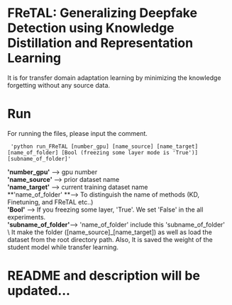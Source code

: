 # FReTAL: Generalizing Deepfake Detection using Knowledge Distillation and Representation Learning
 It is for transfer domain adaptation learning by minimizing the knowledge forgetting without any source data.

# Run
 For running the files, please input the comment.
```
 'python run_FReTAL [number_gpu] [name_source] [name_target] [name_of_folder] [Bool (freezing some layer mode is 'True')] [subname_of_folder]'
 ```
**'number_gpu'** --> gpu number\
**'name_source'** --> prior dataset name\
**'name_target'** --> current training dataset name\
**'name_of_folder' **--> To distinguish the name of methods (KD, Finetuning, and FReTAL etc..)\
**'Bool'** --> If you freezing some layer, 'True'. We set 'False' in the all experiments.\
**'subname_of_folder'**--> 'name_of_folder' include this 'subname_of_folder'\
 \\
It make the folder ([name_source]_[name_target]) as well as load the dataset from the root directory path.
Also, It is saved the weight of the student model while transfer learning.

# README and description will be updated...
